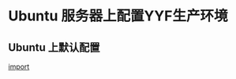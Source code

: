 Ubuntu 服务器上配置YYF生产环境
===================

Ubuntu 上默认配置
------------------------
[import](../assets/code/server-ubuntu-default.sh)

